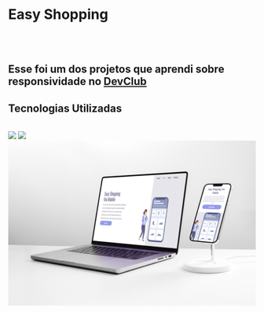 <h1>Easy Shopping</h1>
<br>
<br>
<h2>Esse foi um dos projetos que aprendi sobre responsividade no <a href="https://rodolfomori.com.br/devclub">DevClub</a></h2>

<h2>Tecnologias Utilizadas</h2>
<br>
<img src="https://img.shields.io/badge/HTML5-E34F26?style=for-the-badge&logo=html5&logoColor=white">
<img src="https://img.shields.io/badge/CSS3-1572B6?style=for-the-badge&logo=css3&logoColor=white">

<img src="https://github.com/edwardhungria-dev/easy-shopping/blob/master/img/Apple%20MacBook%20Pro%2016%20&%20iPhone%2013%20Pro%20Max.png?raw=true">
